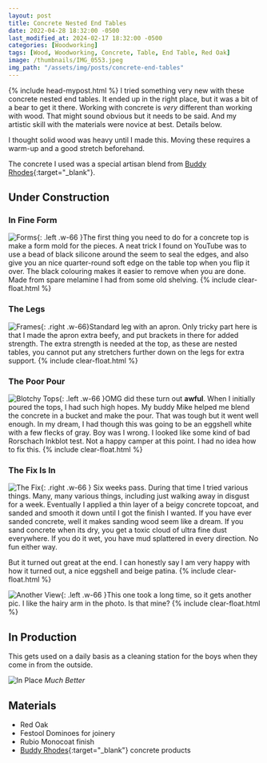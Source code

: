 ```yaml
---
layout: post
title: Concrete Nested End Tables
date: 2022-04-28 18:32:00 -0500
last_modified_at: 2024-02-17 18:32:00 -0500
categories: [Woodworking]
tags: [Wood, Woodworking, Concrete, Table, End Table, Red Oak]
image: /thumbnails/IMG_0553.jpeg
img_path: "/assets/img/posts/concrete-end-tables"
---
```

{% include head-mypost.html %}
I tried something very new with these concrete nested end tables. It ended up in the right place, but it was a bit of a bear to get it there. Working with concrete is _very_ different than working with wood. That might sound obvious but it needs to be said. And my artistic skill with the materials were novice at best. Details below.

I thought solid wood was heavy until I made this. Moving these requires a warm-up and a good stretch beforehand.

The concrete I used was a special artisan blend from [Buddy Rhodes]{:target="\_blank"}.

## Under Construction

### In Fine Form

![Forms][Forms]{: .left .w-66 }The first thing you need to do for a concrete top is make a form mold for the pieces. A neat trick I found on YouTube was to use a bead of black silicone around the seem to seal the edges, and also give you an nice quarter-round soft edge on the table top when you flip it over. The black colouring makes it easier to remove when you are done. Made from spare melamine I had from some old shelving.
{% include clear-float.html %}

### The Legs

![Frames][Frames]{: .right .w-66}Standard leg with an apron. Only tricky part here is that I made the apron extra beefy, and put brackets in there for added strength. The extra strength is needed at the top, as these are nested tables, you cannot put any stretchers further down on the legs for extra support.
{% include clear-float.html %}

### The Poor Pour

![Blotchy Tops][Blotchy Tops]{: .left .w-66 }OMG did these turn out **awful**.  When I initially poured the tops, I had such high hopes. My buddy Mike helped me blend the concrete in a bucket and make the pour. That was tough but it went well enough. In my dream, I had though this was going to be an eggshell white with a few flecks of gray. Boy was I wrong. I looked like some kind of bad Rorschach Inkblot test. Not a happy camper at this point.  I had no idea how to fix this.
{% include clear-float.html %}

### The Fix Is In

![The Fix][The Fix]{: .right .w-66 }
Six weeks pass. During that time I tried various things. Many, many various things, including just walking away in disgust for a week. Eventually I applied a thin layer of a beigy concrete topcoat, and sanded and smooth it down until I got the finish I wanted. If you have ever sanded concrete, well it makes sanding wood seem like a dream. If you sand concrete when its dry, you get a toxic cloud of ultra fine dust everywhere. If you do it wet, you have mud splattered in every direction. No fun either way.

But it turned out great at the end. I can honestly say I am very happy with how it turned out, a nice eggshell and beige patina.
{% include clear-float.html %}

![Another View][Another View]{: .left .w-66 }This one took a long time, so it gets another pic.  I like the hairy arm in the photo.  Is that mine?
{% include clear-float.html %}

## In Production

This gets used on a daily basis as a cleaning station for the boys when they come in from the outside.

![In Place][In Place]
_Much Better_

## Materials

- Red Oak
- Festool Dominoes for joinery
- Rubio Monocoat finish
- [Buddy Rhodes]{:target="\_blank"} concrete products

[Forms]: 20220420_174227.jpeg
[Frames]: 20220420_174306.jpeg
[Blotchy Tops]: 20220503_133849.jpeg
[The Fix]: 20220623_123043.jpeg
[Another View]: 20220623_123128.jpeg
[In Place]: IMG_0553.jpeg
[Buddy Rhodes]: https://www.buddyrhodes.com
